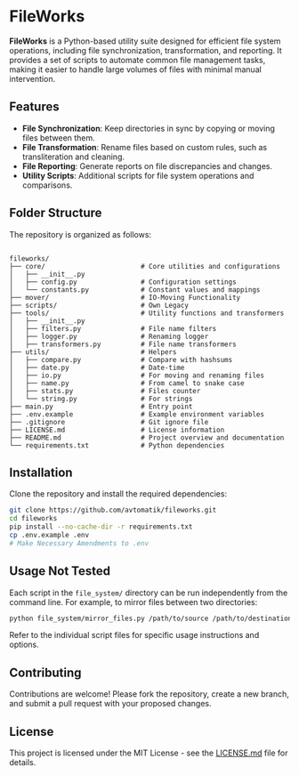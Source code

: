 # FileWorks

**FileWorks** is a Python-based utility suite designed for efficient file system operations, including file synchronization, transformation, and reporting. It provides a set of scripts to automate common file management tasks, making it easier to handle large volumes of files with minimal manual intervention.

## Features

* **File Synchronization**: Keep directories in sync by copying or moving files between them.
* **File Transformation**: Rename files based on custom rules, such as transliteration and cleaning.
* **File Reporting**: Generate reports on file discrepancies and changes.
* **Utility Scripts**: Additional scripts for file system operations and comparisons.

## Folder Structure

The repository is organized as follows:

```

fileworks/
├── core/                        # Core utilities and configurations
│   ├── __init__.py
│   ├── config.py                # Configuration settings
│   └── constants.py             # Constant values and mappings
├── mover/                       # IO-Moving Functionality
├── scripts/                     # Own Legacy
├── tools/                       # Utility functions and transformers
│   ├── __init__.py
│   ├── filters.py               # File name filters
│   ├── logger.py                # Renaming logger
│   ├── transformers.py          # File name transformers
├── utils/                       # Helpers
│   ├── compare.py               # Compare with hashsums
│   ├── date.py                  # Date-time
│   ├── io.py                    # For moving and renaming files
│   ├── name.py                  # From camel to snake case
│   ├── stats.py                 # Files counter
│   └── string.py                # For strings
├── main.py                      # Entry point
├── .env.example                 # Example environment variables
├── .gitignore                   # Git ignore file
├── LICENSE.md                   # License information
├── README.md                    # Project overview and documentation
└── requirements.txt             # Python dependencies
```



## Installation

Clone the repository and install the required dependencies:

```bash
git clone https://github.com/avtomatik/fileworks.git
cd fileworks
pip install --no-cache-dir -r requirements.txt
cp .env.example .env
# Make Necessary Amendments to .env
```



## Usage Not Tested

Each script in the `file_system/` directory can be run independently from the command line. For example, to mirror files between two directories:

```bash
python file_system/mirror_files.py /path/to/source /path/to/destination
```



Refer to the individual script files for specific usage instructions and options.

## Contributing

Contributions are welcome! Please fork the repository, create a new branch, and submit a pull request with your proposed changes.

## License

This project is licensed under the MIT License - see the [LICENSE.md](LICENSE.md) file for details.
